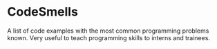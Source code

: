 # CodeSmells
A list of code examples with the most common programming problems known. Very useful to teach programming skills to interns and trainees.
